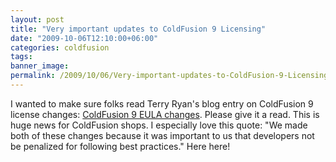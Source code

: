 ```yaml
---
layout: post
title: "Very important updates to ColdFusion 9 Licensing"
date: "2009-10-06T12:10:00+06:00"
categories: coldfusion 
tags: 
banner_image: 
permalink: /2009/10/06/Very-important-updates-to-ColdFusion-9-Licensing
---
```


I wanted to make sure folks read Terry Ryan's blog entry on ColdFusion 9 license changes: <a href="http://www.terrenceryan.com/blog/post.cfm/coldfusion-9-eula-changes">ColdFusion 9 EULA changes</a>. Please give it a read. This is huge news for ColdFusion shops. I especially love this quote: &quot;We made both of these changes because it was important to us that developers not be penalized for following best practices.&quot; Here here!
